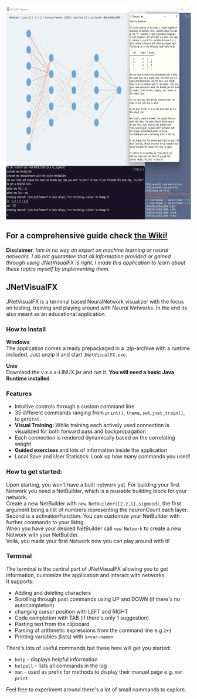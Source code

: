 <!--suppress CheckImageSize -->
<img src="screenshots/1.0_Main.png" alt="The startup screen with a 10,10,10,2 Layer Network" width="830" height="580">


## For a comprehensive guide check [the Wiki!](https://github.com/gk646/JNetVisualFX/wiki/Home/)

**Disclaimer**:
*Iam in no way an expert on machine learning or neural networks. I do not guarantee that all information provided or gained through using JNetVisualFX is right. I made this application to learn about these topics myself by implementing them.*


## JNetVisualFX
JNetVisualFX is a terminal based NeuralNetwork visualizer with the focus on testing, training and playing around with *Neural Networks*. In the end its also meant as an educational application.


### **How to Install**

**Windows**  
The application comes already prepackaged in a .zip-archive with a runtime included. Just unzip it and start `JNetVisualFX.exe`.  

**Unix**  
Downlaod the v.x.x.x-LINUX.jar and run it. **You will need a basic Java Runtime installed**.  

###  Features  

- Intuitive controls through a custom command line
- 35 different commands ranging from `print()`, `theme`, `set`,`jnet_train()`, to `getStat`.
- **Visual Training:** While training each actively used connection is visualized for both forward pass and backpropagation
- Each connection is rendered dynamically based on the correlating weight
- **Guided exercises** and lots of information inside the application 
- Local Save and User Statistics: Look up how many commands you used!

### **How to get started:**

Upon starting, you won't have a built network yet. For building your first Network you need a NetBuilder, which is a reusable building block for your network.    
Create a new NetBuilder with `new NetBuilder([2,2,1],sigmoid)`, the first argument being a list of numbers representing the neuronCount each layer. Second is a activationFunction.
You can customize your NetBuilder with further commands to your liking.  
When you have your desired NetBuilder call `new Network` to create a new Network with your NetBuilder.  
Voilà, you made your first Network now you can play around with it!

### **Terminal**

The terminal is the central part of JNetVisualFX allowing you to get information, customize the application and interact with networks.  
It supports:
- Adding and deleting characters
- Scrolling through past commands using UP and DOWN (if there's no autocompletion)
- changing cursor position with LEFT and RIGHT  
- Code completion with TAB (if there's only 1 suggestion)
- Pasting text from the clipboard
- Parsing of arithmetic expressions from the command line e.g `2+3`
- Printing variables (lists) with `$<var-name>` 


There's lots of useful commands but these here will get you started:
- `help` - displays helpful information 
- `helpall` - lists all commands in the log
- `man` - used as prefix for methods to display their manual page e.g. `man print`

Feel free to experiment around there's a lot of small commands to explore.

